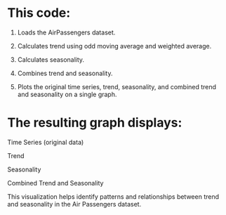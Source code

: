 # This code:

1. Loads the AirPassengers dataset.

2. Calculates trend using odd moving average and weighted average.

3. Calculates seasonality.
 
4. Combines trend and seasonality.

5. Plots the original time series, trend, seasonality, and combined trend and seasonality on a single graph.


# The resulting graph displays:

Time Series (original data)

Trend

Seasonality

Combined Trend and Seasonality


This visualization helps identify patterns and relationships between trend and seasonality in the Air Passengers dataset.
